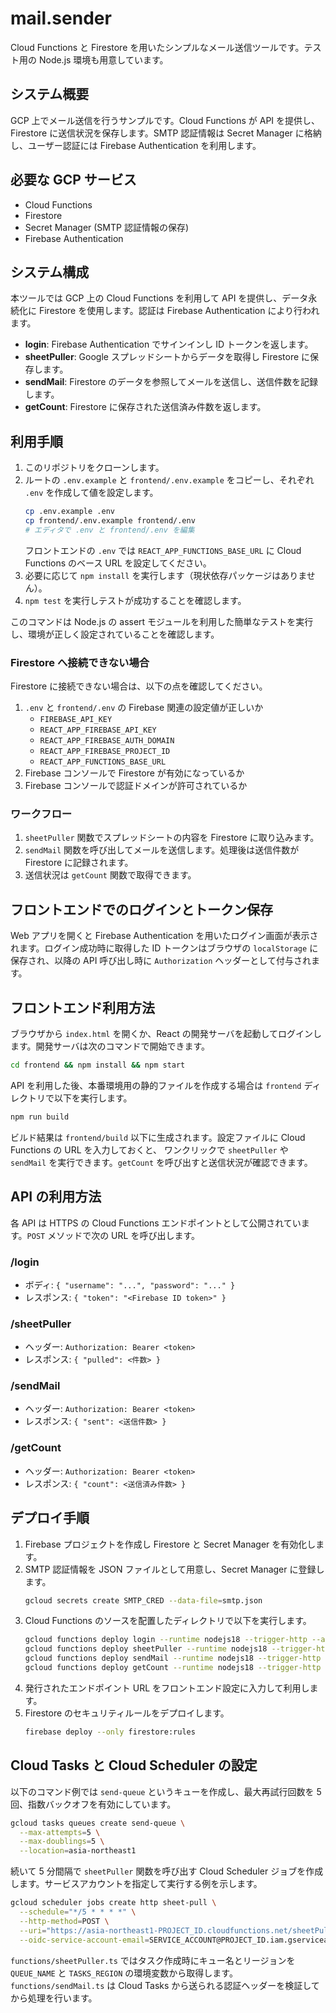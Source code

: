 # mail.sender

Cloud Functions と Firestore を用いたシンプルなメール送信ツールです。テスト用の Node.js 環境も用意しています。

## システム概要
GCP 上でメール送信を行うサンプルです。Cloud Functions が API を提供し、Firestore に送信状況を保存します。SMTP 認証情報は Secret Manager に格納し、ユーザー認証には Firebase Authentication を利用します。

## 必要な GCP サービス
- Cloud Functions
- Firestore
- Secret Manager (SMTP 認証情報の保存)
- Firebase Authentication

## システム構成

本ツールでは GCP 上の Cloud Functions を利用して API を提供し、データ永続化に Firestore を使用します。認証は Firebase Authentication により行われます。

- **login**: Firebase Authentication でサインインし ID トークンを返します。
- **sheetPuller**: Google スプレッドシートからデータを取得し Firestore に保存します。
- **sendMail**: Firestore のデータを参照してメールを送信し、送信件数を記録します。
- **getCount**: Firestore に保存された送信済み件数を返します。

## 利用手順
1. このリポジトリをクローンします。
2. ルートの `.env.example` と `frontend/.env.example` をコピーし、それぞれ `.env` を作成して値を設定します。
   ```bash
   cp .env.example .env
   cp frontend/.env.example frontend/.env
   # エディタで .env と frontend/.env を編集
   ```
   フロントエンドの `.env` では `REACT_APP_FUNCTIONS_BASE_URL` に Cloud Functions のベース URL を設定してください。
3. 必要に応じて `npm install` を実行します（現状依存パッケージはありません）。
4. `npm test` を実行しテストが成功することを確認します。

このコマンドは Node.js の assert モジュールを利用した簡単なテストを実行し、環境が正しく設定されていることを確認します。

### Firestore へ接続できない場合
Firestore に接続できない場合は、以下の点を確認してください。

1. `.env` と `frontend/.env` の Firebase 関連の設定値が正しいか
   - `FIREBASE_API_KEY`
   - `REACT_APP_FIREBASE_API_KEY`
   - `REACT_APP_FIREBASE_AUTH_DOMAIN`
   - `REACT_APP_FIREBASE_PROJECT_ID`
   - `REACT_APP_FUNCTIONS_BASE_URL`
2. Firebase コンソールで Firestore が有効になっているか
3. Firebase コンソールで認証ドメインが許可されているか

### ワークフロー
1. `sheetPuller` 関数でスプレッドシートの内容を Firestore に取り込みます。
2. `sendMail` 関数を呼び出してメールを送信します。処理後は送信件数が Firestore に記録されます。
3. 送信状況は `getCount` 関数で取得できます。

## フロントエンドでのログインとトークン保存
Web アプリを開くと Firebase Authentication を用いたログイン画面が表示されます。ログイン成功時に取得した ID トークンはブラウザの `localStorage` に保存され、以降の API 呼び出し時に `Authorization` ヘッダーとして付与されます。

## フロントエンド利用方法
ブラウザから `index.html` を開くか、React の開発サーバを起動してログインします。開発サーバは次のコマンドで開始できます。

```bash
cd frontend && npm install && npm start
```

API を利用した後、本番環境用の静的ファイルを作成する場合は `frontend` ディレクトリで以下を実行します。

```bash
npm run build
```

ビルド結果は `frontend/build` 以下に生成されます。設定ファイルに Cloud Functions の URL を入力しておくと、
ワンクリックで `sheetPuller` や `sendMail` を実行できます。`getCount` を呼び出すと送信状況が確認できます。

## API の利用方法
各 API は HTTPS の Cloud Functions エンドポイントとして公開されています。`POST` メソッドで次の URL を呼び出します。

### /login
- ボディ: `{ "username": "...", "password": "..." }`
- レスポンス: `{ "token": "<Firebase ID token>" }`

### /sheetPuller
- ヘッダー: `Authorization: Bearer <token>`
- レスポンス: `{ "pulled": <件数> }`

### /sendMail
- ヘッダー: `Authorization: Bearer <token>`
- レスポンス: `{ "sent": <送信件数> }`

### /getCount
- ヘッダー: `Authorization: Bearer <token>`
- レスポンス: `{ "count": <送信済み件数> }`

## デプロイ手順
1. Firebase プロジェクトを作成し Firestore と Secret Manager を有効化します。
2. SMTP 認証情報を JSON ファイルとして用意し、Secret Manager に登録します。
   ```bash
   gcloud secrets create SMTP_CRED --data-file=smtp.json
   ```
3. Cloud Functions のソースを配置したディレクトリで以下を実行します。
   ```bash
   gcloud functions deploy login --runtime nodejs18 --trigger-http --allow-unauthenticated
   gcloud functions deploy sheetPuller --runtime nodejs18 --trigger-http --allow-unauthenticated
   gcloud functions deploy sendMail --runtime nodejs18 --trigger-http --allow-unauthenticated
   gcloud functions deploy getCount --runtime nodejs18 --trigger-http --allow-unauthenticated
   ```
4. 発行されたエンドポイント URL をフロントエンド設定に入力して利用します。
5. Firestore のセキュリティルールをデプロイします。
   ```bash
   firebase deploy --only firestore:rules
   ```


## Cloud Tasks と Cloud Scheduler の設定

以下のコマンド例では `send-queue` というキューを作成し、最大再試行回数を 5 回、指数バックオフを有効にしています。
```bash
gcloud tasks queues create send-queue \
  --max-attempts=5 \
  --max-doublings=5 \
  --location=asia-northeast1
```

続いて 5 分間隔で `sheetPuller` 関数を呼び出す Cloud Scheduler ジョブを作成します。サービスアカウントを指定して実行する例を示します。
```bash
gcloud scheduler jobs create http sheet-pull \
  --schedule="*/5 * * * *" \
  --http-method=POST \
  --uri="https://asia-northeast1-PROJECT_ID.cloudfunctions.net/sheetPuller" \
  --oidc-service-account-email=SERVICE_ACCOUNT@PROJECT_ID.iam.gserviceaccount.com
```

`functions/sheetPuller.ts` ではタスク作成時にキュー名とリージョンを `QUEUE_NAME` と `TASKS_REGION` の環境変数から取得します。`functions/sendMail.ts` は Cloud Tasks から送られる認証ヘッダーを検証してから処理を行います。
